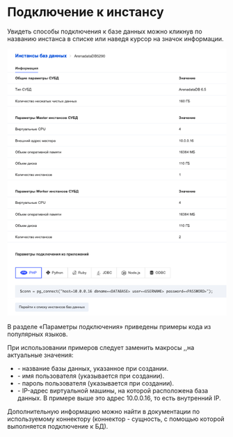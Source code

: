 Подключение к инстансу
======================

Увидеть способы подключения к базе данных можно кликнув по названию инстанса в списке или наведя курсор на значок информации.

![](./assets/1599678427752-1599678427752.png)

В разделе «Параметры подключения» приведены примеры кода из популярных языков.

При использовании примеров следует заменить макросы <DATABASE>,<USERNAME>,<PASSWORD>на актуальные значения:

*   <DATABASE> - название базы данных, указанное при создании.
*   <USERNAME> - имя пользователя (указывается при создании).
*   <PASSWORD> - пароль пользователя (указывается при создании).
*   <HOST> - IP-адрес виртуальной машины, на которой расположена база данных. В примере выше это адрес 10.0.0.16, то есть внутренний IP.

Дополнительную информацию можно найти в документации по используемому коннектору (коннектор - сущность, с помощью которой выполняется подключение к БД).